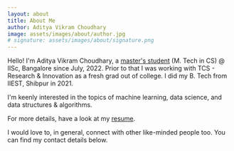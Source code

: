 ```yaml
---
layout: about
title: About Me
author: Aditya Vikram Choudhary
image: assets/images/about/author.jpg
# signature: assets/images/about/signature.png
---
```


Hello! I'm Aditya Vikram Choudhary, a [master's student](https://www.csa.iisc.ac.in/people/aditya-vikram-choudhary/)
(M. Tech in CS) @ IISc, Bangalore since July, 2022. Prior to that I was working with TCS - Research & Innovation as a
fresh grad out of college. I did my B. Tech from IIEST, Shibpur in 2021.

I'm keenly interested in the topics of machine learning, data science, and data structures
& algorithms.

For more details, have a look at my [resume](../CV.pdf).

I would love to, in general, connect with other like-minded people too. You can find my contact details below.
